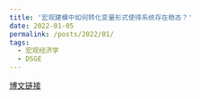 ```yaml
---
title: '宏观建模中如何转化变量形式使得系统存在稳态？'
date: 2022-01-05
permalink: /posts/2022/01/
tags:
  - 宏观经济学
  - DSGE  
---
```


<!--文件源自E:\15_MySummary\宏观模型的平稳变量转化-->
[博文链接](https://common2016.github.io/chenpu.github.io/files/MacroVar.pdf)


